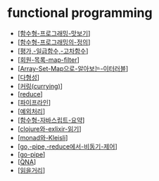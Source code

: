 # functional programming

- [[함수형-프로그래밍-맛보기]]
- [[함수형-프로그래밍의-정의]]
- [[평가,-일급함수,-고차함수]]
- [[회원-목록-map-filter]]
- [[Array-Set-Map으로-알아보는-이터러블]]
- [[다형성]]
- [[커링(currying)]]
- [[reduce]]
- [[파이프라인]]
- [[예외처리]]
- [[함수형-자바스립트-요약]]
- [[clojure와-exlixir-읽기]]
- [[monad와-Kleisli]]
- [[go,-pipe,-reduce에서-비동기-제어]]
- [[go-pipe]]
- [[QNA]]
- [[읽을거리]]


[//begin]: # "Autogenerated link references for markdown compatibility"
[함수형-프로그래밍-맛보기]: 함수형-프로그래밍-맛보기.md "함수형 프로그래밍 맛보기"
[함수형-프로그래밍의-정의]: 함수형-프로그래밍의-정의.md "함수형 프로그래밍의 정의"
[평가,-일급함수,-고차함수]: ../../../평가,-일급함수,-고차함수.md "평가, 일급함수,고차함수"
[회원-목록-map-filter]: 회원-목록-map-filter.md "회원 목록 map, filter"
[Array-Set-Map으로-알아보는-이터러블]: Array-Set-Map으로-알아보는-이터러블.md "Array, Set, Map을 통해 알아보는 이터러블/이터레이터 프로토콜"
[다형성]: 다형성.md "다형성"
[커링(currying)]: 커링(currying).md "커링(currying)"
[reduce]: reduce.md "reduce"
[파이프라인]: 파이프라인.md "파이프라인"
[예외처리]: 예외처리.md "예외처리"
[함수형-자바스립트-요약]: 함수형-자바스립트-요약.md "함수형 자바스립트 요약"
[clojure와-exlixir-읽기]: clojure와-exlixir-읽기.md "clojure와 exlixir 읽기"
[monad와-Kleisli]: monad와-Kleisli.md "안전하고, 정확한 함수 합성을 위한 방식"
[go,-pipe,-reduce에서-비동기-제어]: go,-pipe,-reduce에서-비동기-제어.md "go, pipe, reduce에서 비동기 제어"
[go-pipe]: go-pipe.md "go, pipe 함수"
[QNA]: QNA.md "QNA"
[읽을거리]: 읽을거리.md "읽을거리"
[//end]: # "Autogenerated link references"

